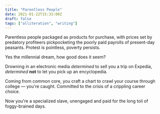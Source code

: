 ```yaml
---
title: "Parentless People"
date: 2021-01-22T15:33:00Z
draft: false
tags: ["alliteration", "writing"]
---
```


Parentless people packaged as products for purchase, with prices set by predatory profiteers pickpocketing the poorly paid payrolls of present-day peasants. Protest is pointless, poverty persists.

Yes the millennial dream, how good does it seem?

Drowning in an electronic media _determined_ to sell you a trip on Expedia, _determined_ **not** to let you pick up an encyclopedia.

Coming from common core, you craft a chart to crawl your course through college — you're caught. Committed to the crisis of a crippling career choice.

Now you're a specialized slave, unengaged and paid for the long toil of foggy-brained days.
